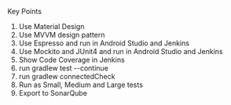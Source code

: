 Key Points

1) Use Material Design
2) Use MVVM design pattern
3) Use Espresso and run in Android Studio and Jenkins
4) Use Mockito and JUnit4 and run in Android Studio and Jenkins
5) Show Code Coverage in Jenkins
6) run gradlew test --continue
7) run gradlew connectedCheck
8) Run as Small, Medium and Large tests
9) Export to SonarQube
